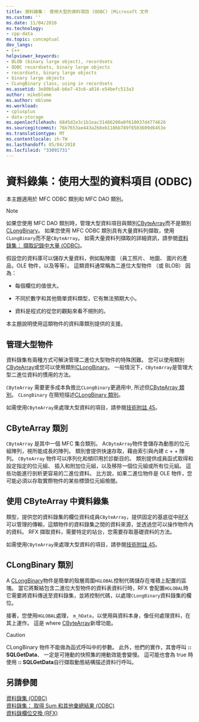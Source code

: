 ```yaml
---
title: 資料錄集： 使用大型的資料項目 (ODBC) |Microsoft 文件
ms.custom: ''
ms.date: 11/04/2016
ms.technology:
- cpp-data
ms.topic: conceptual
dev_langs:
- C++
helpviewer_keywords:
- BLOB (binary large object), recordsets
- ODBC recordsets, binary large objects
- recordsets, binary large objects
- binary large objects
- CLongBinary class, using in recordsets
ms.assetid: 3e80b5a8-b6e7-43c6-a816-e54befc513a3
author: mikeblome
ms.author: mblome
ms.workload:
- cplusplus
- data-storage
ms.openlocfilehash: 6845d2e3c1b1eac31486200a0f610037d4774626
ms.sourcegitcommit: 76b7653ae443a2b8eb1186b789f8503609d6453e
ms.translationtype: MT
ms.contentlocale: zh-TW
ms.lasthandoff: 05/04/2018
ms.locfileid: "33091731"
---
```

# <a name="recordset-working-with-large-data-items-odbc"></a>資料錄集：使用大型的資料項目 (ODBC)
本主題適用於 MFC ODBC 類別和 MFC DAO 類別。  
  
> [!NOTE]
>  如果您使用 MFC DAO 類別時，管理大型資料項目與類別[CByteArray](../../mfc/reference/cbytearray-class.md)而不是類別[CLongBinary](../../mfc/reference/clongbinary-class.md)。 如果您使用 MFC ODBC 類別具有大量資料列擷取，使用`CLongBinary`而不是`CByteArray`。 如需大量資料列擷取的詳細資訊，請參閱[資料錄集： 擷取記錄中大量 (ODBC)](../../data/odbc/recordset-fetching-records-in-bulk-odbc.md)。  
  
 假設您的資料庫可以儲存大量資料，例如點陣圖 （員工照片、 地圖、 圖片的產品，OLE 物件，以及等等）。 這類資料通常稱為二進位大型物件 （或 BLOB） 因為：  
  
-   每個欄位的值很大。  
  
-   不同於數字和其他簡單資料類型，它有無法預期大小。  
  
-   資料是程式的從您的觀點來看不規則的。  
  
 本主題說明使用這類物件的資料庫類別提供的支援。  
  
##  <a name="_core_managing_large_objects"></a> 管理大型物件  
 資料錄集有兩種方式可解決管理二進位大型物件的特殊困難。 您可以使用類別[CByteArray](../../mfc/reference/cbytearray-class.md)或您可以使用類別[CLongBinary](../../mfc/reference/clongbinary-class.md)。 一般情況下，`CByteArray`是管理大型二進位資料的慣用的方法。  
  
 `CByteArray` 需要更多成本負擔比`CLongBinary`更適用中, 所述但[CByteArray 類別](#_core_the_cbytearray_class)。 `CLongBinary` 在簡短描述[CLongBinary 類別](#_core_the_clongbinary_class)。  
  
 如需使用`CByteArray`來處理大型資料的項目，請參閱[技術附註 45](../../mfc/tn045-mfc-database-support-for-long-varchar-varbinary.md)。  
  
##  <a name="_core_the_cbytearray_class"></a> CByteArray 類別  
 `CByteArray` 是其中一個 MFC 集合類別。 A`CByteArray`物件會儲存為動態的位元組陣列，視所能成長的陣列。 類別會提供快速存取，藉由索引與內建 c + + 陣列。 `CByteArray` 物件可以序列化和傾印用於診斷目的。 類別提供成員函式取得和設定指定的位元組、 插入和附加位元組，以及移除一個位元組或所有位元組。 這些功能進行剖析更容易的二進位資料。 比方說，如果二進位物件是 OLE 物件，您可能必須以存取實際物件的某些標頭位元組檢閱。  
  
##  <a name="_core_using_cbytearray_in_recordsets"></a> 使用 CByteArray 中資料錄集  
 類型，提供您的資料錄集的欄位資料成員`CByteArray`，提供固定的基底從中[RFX](../../data/odbc/record-field-exchange-rfx.md)可以管理的傳輸，這類物件的資料錄集之間的資料來源，並透過您可以操作物件內的資料。 RFX 擷取資料，需要特定的站台，您需要存取基礎資料的方法。  
  
 如需使用`CByteArray`來處理大型資料的項目，請參閱[技術附註 45](../../mfc/tn045-mfc-database-support-for-long-varchar-varbinary.md)。  
  
##  <a name="_core_the_clongbinary_class"></a> CLongBinary 類別  
 A [CLongBinary](../../mfc/reference/clongbinary-class.md)物件是簡單的殼層周圍`HGLOBAL`控制代碼儲存在堆積上配置的區塊。 當它將繫結包含二進位大型物件的資料表資料行時，RFX 會配置`HGLOBAL`時它需要將資料傳送至資料錄集，並將控制代碼，以處理`CLongBinary`資料錄集的欄位。  
  
 接著，您使用`HGLOBAL`處理， `m_hData`，以使用與資料本身，像任何處理資料，在其上運作。 這是 where [CByteArray](../../mfc/reference/cbytearray-class.md)新增功能。  
  
> [!CAUTION]
>  CLongBinary 物件不能做為函式呼叫中的參數。 此外，他們的實作，其會呼叫 **:: SQLGetData**、 一定是可捲動的快照集的捲動效能會變慢。 這可能也會為 true 時使用 **:: SQLGetData**自行擷取動態結構描述資料行呼叫。  
  
## <a name="see-also"></a>另請參閱  
 [資料錄集 (ODBC)](../../data/odbc/recordset-odbc.md)   
 [資料錄集： 取得 Sum 和其他彙總結果 (ODBC)](../../data/odbc/recordset-obtaining-sums-and-other-aggregate-results-odbc.md)   
 [資料錄欄位交換 (RFX)](../../data/odbc/record-field-exchange-rfx.md)